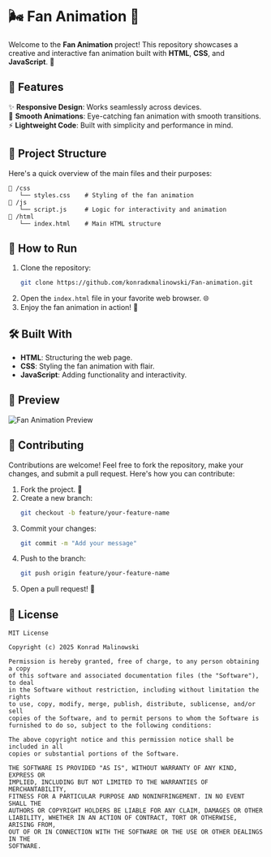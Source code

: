 # 🌬️ Fan Animation 🎨

Welcome to the **Fan Animation** project! This repository showcases a creative and interactive fan animation built with **HTML**, **CSS**, and **JavaScript**. 🚀

## 🌟 Features

✨ **Responsive Design**: Works seamlessly across devices.  
🎨 **Smooth Animations**: Eye-catching fan animation with smooth transitions.  
⚡ **Lightweight Code**: Built with simplicity and performance in mind.  

## 📂 Project Structure

Here's a quick overview of the main files and their purposes:

```
📁 /css
   └── styles.css    # Styling of the fan animation
📁 /js
   └── script.js     # Logic for interactivity and animation
📁 /html
   └── index.html    # Main HTML structure
```

## 🚀 How to Run

1. Clone the repository:  
   ```bash
   git clone https://github.com/konradxmalinowski/Fan-animation.git
   ```
2. Open the `index.html` file in your favorite web browser. 🌐  
3. Enjoy the fan animation in action! 🎉

## 🛠️ Built With

- **HTML**: Structuring the web page.  
- **CSS**: Styling the fan animation with flair.  
- **JavaScript**: Adding functionality and interactivity.  

## 🌈 Preview

![Fan Animation Preview](https://via.placeholder.com/800x400.png?text=Fan+Animation+Preview)

## 🤝 Contributing

Contributions are welcome! Feel free to fork the repository, make your changes, and submit a pull request. Here's how you can contribute:  

1. Fork the project. 🍴  
2. Create a new branch:  
   ```bash
   git checkout -b feature/your-feature-name
   ```
3. Commit your changes:  
   ```bash
   git commit -m "Add your message"
   ```
4. Push to the branch:  
   ```bash
   git push origin feature/your-feature-name
   ```
5. Open a pull request! 🚀

## 📝 License

```
MIT License

Copyright (c) 2025 Konrad Malinowski

Permission is hereby granted, free of charge, to any person obtaining a copy
of this software and associated documentation files (the "Software"), to deal
in the Software without restriction, including without limitation the rights
to use, copy, modify, merge, publish, distribute, sublicense, and/or sell
copies of the Software, and to permit persons to whom the Software is
furnished to do so, subject to the following conditions:

The above copyright notice and this permission notice shall be included in all
copies or substantial portions of the Software.

THE SOFTWARE IS PROVIDED "AS IS", WITHOUT WARRANTY OF ANY KIND, EXPRESS OR
IMPLIED, INCLUDING BUT NOT LIMITED TO THE WARRANTIES OF MERCHANTABILITY,
FITNESS FOR A PARTICULAR PURPOSE AND NONINFRINGEMENT. IN NO EVENT SHALL THE
AUTHORS OR COPYRIGHT HOLDERS BE LIABLE FOR ANY CLAIM, DAMAGES OR OTHER
LIABILITY, WHETHER IN AN ACTION OF CONTRACT, TORT OR OTHERWISE, ARISING FROM,
OUT OF OR IN CONNECTION WITH THE SOFTWARE OR THE USE OR OTHER DEALINGS IN THE
SOFTWARE.
```

